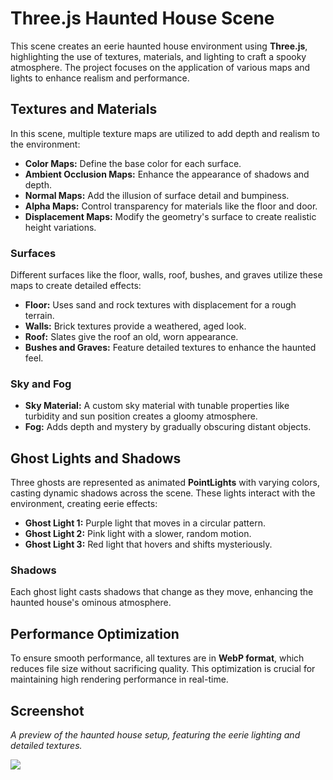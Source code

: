 # Three.js Haunted House Scene

This scene creates an eerie haunted house environment using **Three.js**, highlighting the use of textures, materials, and lighting to craft a spooky atmosphere. The project focuses on the application of various maps and lights to enhance realism and performance.

## Textures and Materials

In this scene, multiple texture maps are utilized to add depth and realism to the environment:

- **Color Maps:** Define the base color for each surface.
- **Ambient Occlusion Maps:** Enhance the appearance of shadows and depth.
- **Normal Maps:** Add the illusion of surface detail and bumpiness.
- **Alpha Maps:** Control transparency for materials like the floor and door.
- **Displacement Maps:** Modify the geometry's surface to create realistic height variations.

### Surfaces

Different surfaces like the floor, walls, roof, bushes, and graves utilize these maps to create detailed effects:

- **Floor:** Uses sand and rock textures with displacement for a rough terrain.
- **Walls:** Brick textures provide a weathered, aged look.
- **Roof:** Slates give the roof an old, worn appearance.
- **Bushes and Graves:** Feature detailed textures to enhance the haunted feel.

### Sky and Fog

- **Sky Material:** A custom sky material with tunable properties like turbidity and sun position creates a gloomy atmosphere.
- **Fog:** Adds depth and mystery by gradually obscuring distant objects.

## Ghost Lights and Shadows

Three ghosts are represented as animated **PointLights** with varying colors, casting dynamic shadows across the scene. These lights interact with the environment, creating eerie effects:

- **Ghost Light 1:** Purple light that moves in a circular pattern.
- **Ghost Light 2:** Pink light with a slower, random motion.
- **Ghost Light 3:** Red light that hovers and shifts mysteriously.

### Shadows

Each ghost light casts shadows that change as they move, enhancing the haunted house's ominous atmosphere.

## Performance Optimization

To ensure smooth performance, all textures are in **WebP format**, which reduces file size without sacrificing quality. This optimization is crucial for maintaining high rendering performance in real-time.


## Screenshot

*A preview of the haunted house setup, featuring the eerie lighting and detailed textures.*

<img src="https://github.com/user-attachments/assets/aef43e32-a3d7-43ac-bdce-af2834ccca37">

